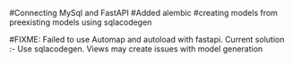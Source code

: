 #Connecting MySql and FastAPI
#Added alembic
#creating models from preexisting models using sqlacodegen

#FIXME: Failed to use Automap and autoload with fastapi. Current solution :- Use sqlacodegen. Views may create issues with model generation